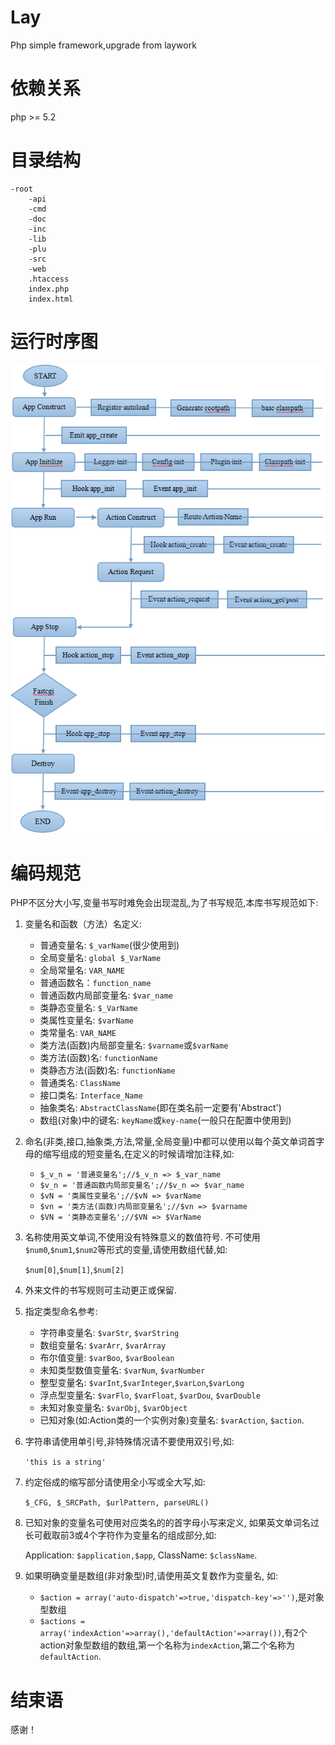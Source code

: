 Lay
===

Php simple framework,upgrade from laywork

依赖关系
===

php >= 5.2

目录结构
===

	-root
		-api
		-cmd
		-doc
		-inc
		-lib
		-plu
		-src
		-web
		.htaccess
		index.php
		index.html

运行时序图
===

![](lay.png)

编码规范
===

PHP不区分大小写,变量书写时难免会出现混乱,为了书写规范,本库书写规范如下:

1. 变量名和函数（方法）名定义:
	- 普通变量名: `$_varName`(很少使用到)
	- 全局变量名: `global $_VarName`
	- 全局常量名: `VAR_NAME`
	- 普通函数名：`function_name`
	- 普通函数内局部变量名: `$var_name`
	- 类静态变量名: `$_VarName`
	- 类属性变量名: `$varName`
	- 类常量名: `VAR_NAME`
	- 类方法(函数)内局部变量名: `$varname`或`$varName`
	- 类方法(函数)名: `functionName`
	- 类静态方法(函数)名: `functionName`
	- 普通类名: `ClassName`
	- 接口类名: `Interface_Name`
	- 抽象类名: `AbstractClassName`(即在类名前一定要有'Abstract')
	- 数组(对象)中的键名: `keyName`或`key-name`(一般只在配置中使用到)

2. 命名(非类,接口,抽象类,方法,常量,全局变量)中都可以使用以每个英文单词首字母的缩写组成的短变量名,在定义的时候请增加注释,如: 
	- `$_v_n = '普通变量名';//$_v_n => $_var_name`
	- `$v_n = '普通函数内局部变量名';//$v_n => $var_name`
	- `$vN = '类属性变量名';//$vN => $varName`
	- `$vn = '类方法(函数)内局部变量名';//$vn => $varname`
	- `$VN = '类静态变量名';//$VN => $VarName`

3. 名称使用英文单词,不使用没有特殊意义的数值符号. 不可使用`$num0`,`$num1`,`$num2`等形式的变量,请使用数组代替,如: 

	`$num[0]`,`$num[1]`,`$num[2]`

4. 外来文件的书写规则可主动更正或保留.

5. 指定类型命名参考: 
	- 字符串变量名: `$varStr`, `$varString`
	- 数组变量名: `$varArr`, `$varArray`
	- 布尔值变量: `$varBoo`, `$varBoolean`
	- 未知类型数值变量名: `$varNum`, `$varNumber`
	- 整型变量名: `$varInt`,`$varInteger`,`$varLon`,`$varLong`
	- 浮点型变量名: `$varFlo`, `$varFloat`, `$varDou`, `$varDouble`
	- 未知对象变量名: `$varObj`, `$varObject`
	- 已知对象(如:Action类的一个实例对象)变量名: `$varAction`, `$action`.

6. 字符串请使用单引号,非特殊情况请不要使用双引号,如: 

	`'this is a string'`

7. 约定俗成的缩写部分请使用全小写或全大写,如: 

	`$_CFG, $_SRCPath, $urlPattern, parseURL()`

8. 已知对象的变量名可使用对应类名的的首字母小写来定义, 如果英文单词名过长可截取前3或4个字符作为变量名的组成部分,如: 

	Application: `$application,$app`, ClassName: `$className`.

9. 如果明确变量是数组(非对象型)时,请使用英文复数作为变量名, 如:
	- `$action = array('auto-dispatch'=>true,'dispatch-key'=>'')`,是对象型数组
	- `$actions = array('indexAction'=>array(),'defaultAction'=>array())`,有2个action对象型数组的数组,第一个名称为`indexAction`,第二个名称为`defaultAction`.

结束语
===

感谢！